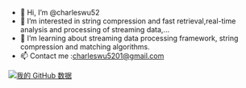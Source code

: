 - 👋 Hi, I’m @charleswu52
- 👀 I’m interested in string compression and fast retrieval,real-time analysis and processing of streaming data,...
- 🌱 I’m learning about streaming data processing framework, string compression and matching algorithms.
- 📫 Contact me :charleswu5201@gmail.com

<!---
charleswu52/charleswu52 is a ✨ special ✨ repository because its `README.md` (this file) appears on your GitHub profile.
You can click the Preview link to take a look at your changes.
--->
[![我的 GitHub 数据](https://github-readme-stats.vercel.app/api?username=GitHub用户名)]()
